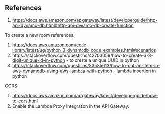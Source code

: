## References

1. https://docs.aws.amazon.com/apigateway/latest/developerguide/http-api-dynamo-db.html#http-api-dynamo-db-create-function


To create a new room references:
1. https://docs.aws.amazon.com/code-library/latest/ug/python_3_dynamodb_code_examples.html#scenarios
2. https://stackoverflow.com/questions/42703059/how-to-create-a-8-digit-unique-id-in-python - to create a unique UUID in python
3. https://stackoverflow.com/questions/33535613/how-to-put-an-item-in-aws-dynamodb-using-aws-lambda-with-python - lambda insertion in python

CORS:
1. https://docs.aws.amazon.com/apigateway/latest/developerguide/how-to-cors.html
2. Enable the Lambda Proxy Integration in the API Gateway.


